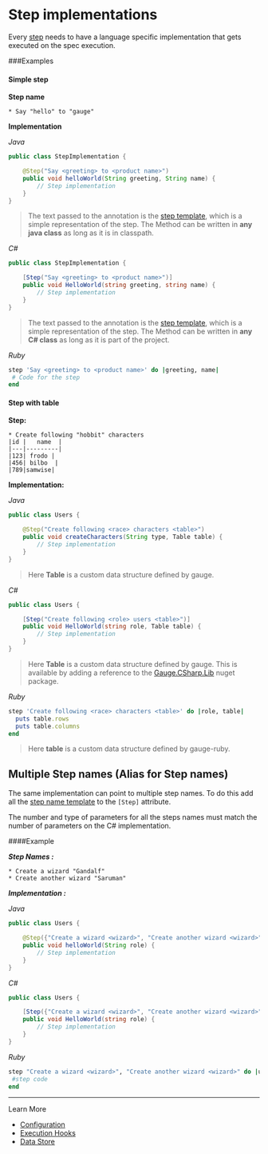 # Step implementations

Every [step](../specifications/steps.md) needs to have a language specific implementation that gets executed on the spec execution.

###Examples

#### Simple step

**Step name**
```
* Say "hello" to "gauge"
```

**Implementation**

*_Java_*

````java
public class StepImplementation {

    @Step("Say <greeting> to <product name>")
    public void helloWorld(String greeting, String name) {
        // Step implementation
    }
}
````

> The text passed to the annotation is the [step template](step_name_template.md), which is a simple representation of the step.
The Method can be written in **any java class** as long as it is in classpath.

*_C#_*

````csharp
public class StepImplementation {

    [Step("Say <greeting> to <product name>")]
    public void HelloWorld(string greeting, string name) {
        // Step implementation
    }
}
````
> The text passed to the annotation is the [step template](step_name_template.md), which is a simple representation of the step.
The Method can be written in **any C# class** as long as it is part of the project.

*_Ruby_*

````ruby
step 'Say <greeting> to <product name>' do |greeting, name|
 # Code for the step
end
````


#### Step with table
**Step:**

````
* Create following "hobbit" characters
|id |   name  |
|---|---------|
|123| frodo |
|456| bilbo  |
|789|samwise|
````

**Implementation:**

*_Java_*
````java
public class Users {

    @Step("Create following <race> characters <table>")
    public void createCharacters(String type, Table table) {
        // Step implementation
    }
}

````
> Here **Table** is a custom data structure defined by gauge.

*_C#_*

````csharp
public class Users {

    [Step("Create following <role> users <table>")]
    public void HelloWorld(string role, Table table) {
        // Step implementation
    }
}

````
> Here **Table** is a custom data structure defined by gauge. This is available by adding a reference to the [Gauge.CSharp.Lib](http://nuget.org/packages/Gauge.CSharp.Lib/) nuget package.


*_Ruby_*

````ruby
step 'Create following <race> characters <table>' do |role, table|
  puts table.rows
  puts table.columns
end


````
> Here **table** is a custom data structure defined by gauge-ruby.

## Multiple Step names (Alias for Step names)
The same implementation can point to multiple step names. To do this add all the [step name template](step_name_template.md) to the `[Step]` attribute.

The number and type of parameters for all the steps names must match the number of parameters on the C# implementation.

####Example

***Step Names :***
````
* Create a wizard "Gandalf"
* Create another wizard "Saruman"
````
***Implementation :***

*_Java_*

````java
public class Users {

    @Step({"Create a wizard <wizard>", "Create another wizard <wizard>"})
    public void helloWorld(String role) {
        // Step implementation
    }
}

````

*_C#_*

````csharp
public class Users {

    [Step({"Create a wizard <wizard>", "Create another wizard <wizard>"})]
    public void HelloWorld(string role) {
        // Step implementation
    }
}

````

*_Ruby_*

````ruby
step "Create a wizard <wizard>", "Create another wizard <wizard>" do |username|
 #step code
end

````

---

Learn More
* [Configuration](configuration.md)
* [Execution Hooks](execution_hooks.md)
* [Data Store](data_store_to_share_data.md)